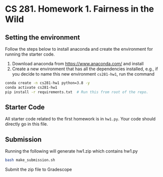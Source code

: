 # CS 281. Homework 1. Fairness in the Wild

## Setting the environment

Follow the steps below to install anaconda and create the environment for running the starter code.

1. Download anaconda from https://www.anaconda.com/ and install
2. Create a new environment that has all the dependencies installed, e.g., if you decide to name this new
   environment `cs281-hw1`, run the command

```bash
conda create -n cs281-hw1 python=3.8 -y
conda activate cs281-hw1
pip install -r requirements.txt  # Run this from root of the repo.
```

## Starter Code
All starter code related to the first homework is in `hw1.py`. Your code should directly go in this file.

## Submission

Running the following will generate hw1.zip which contains hw1.py
```bash
bash make_submission.sh
```
Submit the zip file to Gradescope


